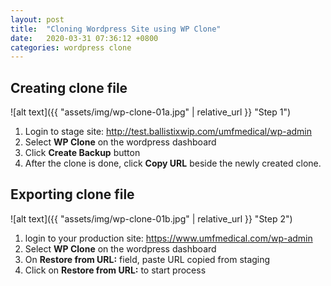 ```yaml
---
layout: post
title:  "Cloning Wordpress Site using WP Clone"
date:   2020-03-31 07:36:12 +0800
categories: wordpress clone
---
```

 
## Creating clone file
 
 ![alt text]({{ "assets/img/wp-clone-01a.jpg" | relative_url }} "Step 1")
 
 1. Login to stage site: <http://test.ballistixwip.com/umfmedical/wp-admin>
 1. Select **WP Clone** on the wordpress dashboard
 1. Click **Create Backup** button
 1. After the clone is done, click **Copy URL** beside the newly created clone.
## Exporting clone file
 
 ![alt text]({{ "assets/img/wp-clone-01b.jpg" | relative_url }} "Step 2")
 
 1. login to your production site: <https://www.umfmedical.com/wp-admin>
 1. Select **WP Clone** on the wordpress dashboard
 1. On **Restore from URL:** field, paste URL copied from staging
 1. Click on **Restore from URL:** to start process
